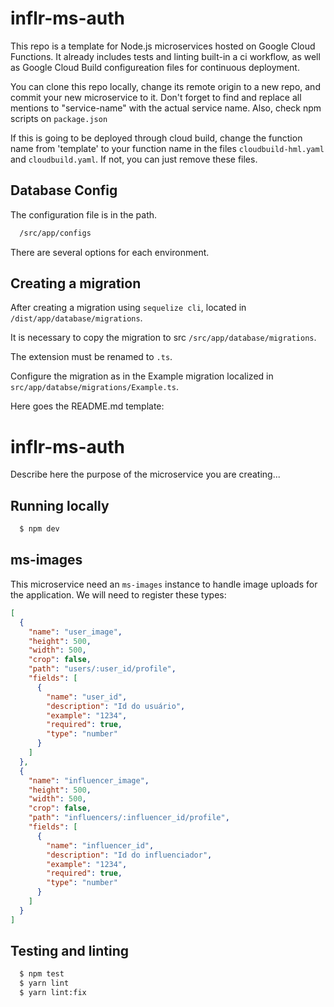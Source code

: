 # inflr-ms-auth

This repo is a template for Node.js microservices hosted on Google Cloud Functions. It already includes tests and linting built-in a ci workflow, as well as Google Cloud Build configureation files for continuous deployment.

You can clone this repo locally, change its remote origin to a new repo, and commit your new microservice to it. Don't forget to find and replace all mentions to "service-name" with the actual service name. Also, check npm scripts on `package.json`

If this is going to be deployed through cloud build, change the function name from 'template' to your function name in the files `cloudbuild-hml.yaml` and `cloudbuild.yaml`. If not, you can just remove these files.

## Database Config

The configuration file is in the path.

```bash
  /src/app/configs
```

There are several options for each environment.

## Creating a migration

After creating a migration using `sequelize cli`, located in `/dist/app/database/migrations`.

It is necessary to copy the migration to src `/src/app/database/migrations`.

The extension must be renamed to `.ts`.

Configure the migration as in the Example migration localized in `src/app/databse/migrations/Example.ts`.

Here goes the README.md template:

# inflr-ms-auth

Describe here the purpose of the microservice you are creating...

## Running locally

```bash
  $ npm dev
```

## ms-images

This microservice need an `ms-images` instance to handle image uploads for the application. 
We will need to register these types:

```json
[
  {
    "name": "user_image",
    "height": 500,
    "width": 500,
    "crop": false,
    "path": "users/:user_id/profile",
    "fields": [
      {
        "name": "user_id",
        "description": "Id do usuário",
        "example": "1234",
        "required": true,
        "type": "number"
      }
    ]
  },
  {
    "name": "influencer_image",
    "height": 500,
    "width": 500,
    "crop": false,
    "path": "influencers/:influencer_id/profile",
    "fields": [
      {
        "name": "influencer_id",
        "description": "Id do influenciador",
        "example": "1234",
        "required": true,
        "type": "number"
      }
    ]
  }
]
```

## Testing and linting

```bash
  $ npm test
  $ yarn lint
  $ yarn lint:fix
```
